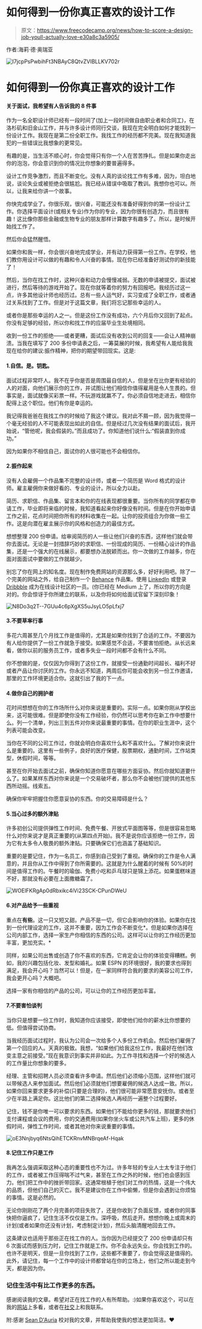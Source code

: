 # 如何得到一份你真正喜欢的设计工作

> 原文：<https://www.freecodecamp.org/news/how-to-score-a-design-job-youll-actually-love-e30a8c3a5905/>

作者:海莉·德·奥瑞亚

![I7jcpPsPwbihFt3NBAyC8QtvZVIBLLKV702r](img/e2ae90d1d9c75f521f99625c57ed97b0.png)

# 如何得到一份你真正喜欢的设计工作

#### 关于面试，我希望有人告诉我的 8 件事

作为一名全职设计师已经有一段时间了(加上一段时间做自由职业者和合同工)，在洛杉矶和旧金山工作，并与许多设计师同行交谈，我现在完全明白如何才能找到一份设计工作。我现在是第二份全职工作。我找工作的经历都不完美。现在我知道我犯的一些错误比我想象的更常见。

有趣的是，当生活不顺心时，你会觉得只有你一个人在苦苦挣扎。但是如果你走出你的泡泡，你会意识到你的情况比你想象的要普遍得多。

设计工作竞争激烈，而且不断变化。没有人真的谈论找工作有多难，因为，坦白地说，谈论失业或被拒绝会很尴尬。我已经从错误中吸取了教训。我想你也可以。所以，让我来给你讲一个故事。

你快完成学业了。你很乐观，很兴奋，可能还没有准备好得到你的第一份设计工作。你选择平面设计(或相关专业)作为你的专业，因为你很有创造力，而且很有趣！这比像你那些金融或生物专业的朋友那样计算数字有趣多了。所以，是时候开始找工作了。

然后你会猛然醒悟。

如果你和我一样，你会很兴奋地完成学业，并有动力获得第一份工作。在学校，他们教你用设计可以做的有趣和令人兴奋的事情。现在你已经准备好测试你的新技能了！

然后，当你在找工作时，这种兴奋和动力会慢慢减弱。无数的申请被提交，面试被进行，然后等待的游戏开始了。现在你就等着你的努力有回报吧。我经历过这一点，许多其他设计师也经历过。总有一些人运气好，实习变成了全职工作，或者通过关系找到了工作。但是对于这篇文章，我们将忘记那些幸运的人。

或者你是那些幸运的人之一。但是这份工作没有成功，六个月后你又回到了起点。你没有足够的经验，所以你和找工作的应届毕业生处境相同。

收到一份工作的拒绝——或者更糟，面试后没有收到公司的回复——会让人精神崩溃。当我在填写了 200 多份申请表之后，一筹莫展的时候，我希望有人能给我我现在给你的建议:振作精神，把你的期望带回现实。这是:

#### 1.自信。是。钥匙。

面试过程非常吓人。我不在乎你是否是周围最自信的人，但是坐在比你更有经验的人的对面，向他们展示你的工作，并试图让他们相信你值得雇用是令人生畏的。但事实是，面试就像买彩票一样。不玩游戏就赢不了。你必须自信地走进去，相信你配得上这个职位。他们有你是幸运的。

我记得我爸爸在我找工作的时候给了我这个建议。我对此不屑一顾，因为我觉得一个毫无经验的人不可能表现出如此的自信。但是经过几次没有结果的面试后，我开始说，“管他呢，我会假装的。”而且成功了。你知道他们说什么:“假装直到你成功。”

因为如果你不相信自己，面试你的人很可能也不会相信你。

#### 2.振作起来

没有人会雇佣一个作品集不完整的设计师，或者一个简历是 Word 格式的设计师。雇主雇佣你来做好看的、专业的设计。所以全力以赴。

简历、求职信、作品集、留言本和你的在线表现都很重要。当你所有的同学都在申请工作，毕业即将来临的时候，我知道看起来你好像没有时间。但是在你开始申请工作之前，花点时间把你所有的材料收集在一起。让你的投资组合为你做一些工作。这是向潜在雇主展示你的风格和创造力的最佳方式。

想想整理 200 份申请。给审阅简历的人一些让他们兴奋的东西，这样他们就会带你去面试。无论是一封措辞巧妙的求职信、一份现成的简历、一份精心设计的作品集，还是一个强大的在线展示，都要想办法脱颖而出。你一次做的工作越多，你在面对面面试中要做的工作就越少。

别忘了你在网上的知名度。现在制作免费网站的资源那么多，好好利用吧。除了一个完美的网站之外，给自己制作一个 [Behance](https://www.behance.net/) 作品集。使用 [LinkedIn](http://www.linkedin.ca/) 或登录 [Dribbble](https://dribbble.com/) 成为在线设计社区的一员。(你已经在 Medium 上了，所以你的方向是对的。你会惊讶于你所建立的联系，以及你将如何给面试官留下深刻印象！

![N8Do3q2T--7GUu4c6pXgXS5uJsyLO5pLfxj7](img/b9de6ac5c332c96b169c57435f4beb87.png)

#### 3.不要草率行事

多花六周甚至几个月找工作是值得的，尤其是如果你找到了合适的工作。不要因为有人给你提供了一份工作就急于接受。如果感觉不合适，不要害怕拒绝。从长远来看，做你以前的服务员工作，或者多失业一段时间都不会有什么不同。

你不想做的是，仅仅因为你得到了这份工作，就接受一份通勤时间超长、福利不好或者产品让你讨厌的工作。你永远不知道，两周后你可能会收到另一份工作邀请，那里的工作环境更适合你。这就引出了我的下一点。

#### 4.做你自己的拥护者

花时间想想在你的工作场所什么对你来说是重要的。实际一点。如果你刚从学校出来，这可能很难。但是即使你没有工作经验，你仍然可以思考你在新工作中想要什么。列一个清单，列出三到五件对你来说最重要的事情。在你的职业生涯中，这个列表可能会改变。

当你在不同的公司工作过，你就会明白你喜欢什么和不喜欢什么。了解对你来说什么是重要的。这里有一些例子，良好的医疗保健，股票期权，通勤时间，工作站类型，休假时间，等等。

甚至在你开始去面试之前，确保你知道你愿意在哪些方面妥协。然后你就知道要什么了。如果某样东西对你来说是一个交易破坏者，那么你不会被他们提供的其他东西所动摇。线索五。

确保你牢牢把握住你愿意妥协的东西。你的交易障碍是什么？

#### 5.当心过多的额外津贴

许多初创公司提供弹性工作时间、免费午餐、开放式平面图等等，但是很容易忽略什么对你来说才是真正重要的(从第四点开始)。我不是说你应该拒绝一份工作，因为它有太多令人敬畏的额外津贴。只要确保它们也涵盖了基础知识。

重要的是要记住，作为一名员工，你感到自己受到了重视。确保你的工作是令人满意的，并且你从工作中得到了你所需要的。这就是为什么醒着的时候有 50%的时间是值得工作的。午餐时的瑜伽、免费小吃和乒乓球只是锦上添花。如果蛋糕味道不好，那就没有必要在上面撒糖霜了。

![WOElFKRgAp0dRbxikc4iVi23SCK-CPunDWeU](img/bfd10f24a4405e88f3f68127f0197c93.png)

#### 6.对产品给予一些重视

重点在**有些**。这一只又短又甜。产品不是一切，但它会影响你的体验。如果你在找到一份代理设定的工作，这并不重要，因为工作会不断变化*。但是如果你选择在公司内部工作，选择一家生产你相信的东西的公司。这样可以让你的工作经历更加丰富，更加充实。*

同样，如果公司出售或创造了你不喜欢的东西，它肯定会让你的体验变得糟糕。例如，我的兴趣包括化妆、发型和婚礼。如果 ESPN 的环境很好，我的要求也得到满足，我会开心吗？当然可以！但是，在一家同样符合我的要求的美容公司工作，我会更开心吗？大概吧。

选择一家有你相信的产品的公司，可以让你的工作经历更加丰富。

#### 7.不要害怕谈判

当你只是想要一份工作时，我知道你应该接受，即使他们给你的薪水比你想要的低。但值得尝试协商。

当我经历面试过程时，我认为公司会一次给多个人多份工作机会。然后他们雇佣了第一个回应的人。天真的极致。我想，“如果他们给我这份工作，我最好在他们改变主意之前接受。”现在我意识到事实并非如此。为工作寻找和选择一个好的候选人的工作量比你想象的要多。

经理、主管和招聘人员必须查看许多申请。然后他们必须缩小范围，这样他们就可以带候选人来参加面试。然后他们必须就他们想要雇佣的候选人达成一致。所以，如果你回来要求更多的补偿(只要是合理的)，他们很可能非常愿意安抚你。或者至少在半路上满足你。这比他们的第二选择候选人再经历一遍整个过程要好。

记住，钱不是你唯一可以要求的东西。如果他们不能给你更多的钱，那就要求他们支付课程或会议的费用，你的交通费用(如果你坐火车或公共汽车上班)，更多的休假时间，弹性工作时间，或者其他对你来说重要的事情。

![oE3Nnjbyq6NtsQihETCKRnvMNBrqeAf-Hqak](img/d71ac0005622d480c6abeb64abac2678.png)

#### 8.记住工作只是工作

我再怎么强调采取这种心态的重要性也不为过。许多年轻的专业人士太专注于他们的工作，或者被工作压得喘不过气来，甚至在工作之外的时候，他们也会感到压力。他们把工作中的挫折带回家。这通常根植于他们对工作的热情，这是一个伟大的品质，但他们自己的灭亡。我不是建议你在工作中偷懒，但是你会遇到让你烦恼的事情。这是必然的。

无论你刚刚花了两个月完善的项目失败了，还是你收到了负面反馈，或者你的同事快把你逼疯了，记住生活不仅仅是工作。深呼吸，然后走开。想想你晚上或周末的计划(或者如果你还没有计划，考虑制定计划)，然后头脑清醒地回去工作。

这条建议也适用于那些正在找工作的人。当你因为已经提交了 200 份申请却只有 6 次面试而感到压力时，记住工作就是工作。你不会永远失业。你会找到工作的。也许不是明天，但是一旦你找到了工作，这些都不重要了，你会觉得这是值得的。此外，请记住，每一个工作中的设计师都曾站在你的立场上，他们之所以能走到今天，都是因为你。

### 记住生活中有比工作更多的东西。

感谢阅读我的文章。希望对正在找工作的人有所帮助。:)如果你喜欢这个，可以在我的[网站](http://hey-hayley.com)上多看，或者在[社交](https://www.instagram.com/hayleybugg_/)上和我联系。

附:感谢 [Sean D'Auria](https://www.freecodecamp.org/news/how-to-score-a-design-job-youll-actually-love-e30a8c3a5905/undefined) 校对我的文章，并帮助我使我的想法更加简洁。❤